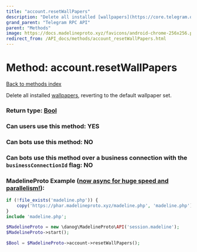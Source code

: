 ```yaml
---
title: "account.resetWallPapers"
description: "Delete all installed [wallpapers](https://core.telegram.org/api/wallpapers), reverting to the default wallpaper set."
grand_parent: "Telegram RPC API"
parent: "Methods"
image: https://docs.madelineproto.xyz/favicons/android-chrome-256x256.png
redirect_from: /API_docs/methods/account_resetWallPapers.html
---
```

# Method: account.resetWallPapers
[Back to methods index](index.html)



Delete all installed [wallpapers](https://core.telegram.org/api/wallpapers), reverting to the default wallpaper set.



### Return type: [Bool](/API_docs/types/Bool.html)

### Can users use this method: **YES**


### Can bots use this method: **NO**


### Can bots use this method over a business connection with the `businessConnectionId` flag: **NO**


### MadelineProto Example ([now async for huge speed and parallelism!](https://docs.madelineproto.xyz/docs/ASYNC.html)):


```php
if (!file_exists('madeline.php')) {
    copy('https://phar.madelineproto.xyz/madeline.php', 'madeline.php');
}
include 'madeline.php';

$MadelineProto = new \danog\MadelineProto\API('session.madeline');
$MadelineProto->start();

$Bool = $MadelineProto->account->resetWallPapers();
```

